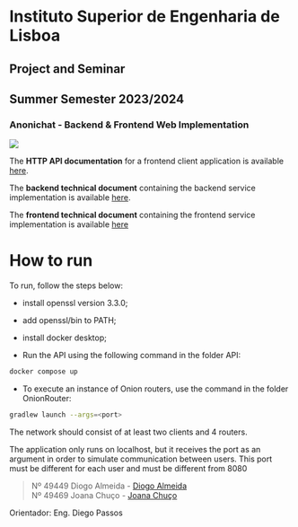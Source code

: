 # Instituto Superior de Engenharia de Lisboa
## **Project and Seminar**
## Summer Semester 2023/2024

### Anonichat - Backend & Frontend Web Implementation

<img src="https://skillicons.dev/icons?i=kotlin,java,spring,postgresql"/>

<br>

The **HTTP API documentation** for a frontend client application is available [here](https://github.com/2BrainsProjects/PS/blob/main/docs/README.md).

The **backend technical document** containing the backend service implementation is available [here](https://github.com/2BrainsProjects/PS/blob/main/code/Api/README.md).

The **frontend technical document** containing the frontend service implementation is available [here](https://github.com/2BrainsProjects/PS/blob/main/code/OnionRouter/OnionRouter/README.md)

# How to run

To run, follow the steps below:
* install openssl version 3.3.0;
* add openssl/bin to PATH;
* install docker desktop;


* Run the API using the following command in the folder API:
```sh 
docker compose up
```

* To execute an instance of Onion routers, use the command in the folder OnionRouter:
```sh
gradlew launch --args=<port>
```

The network should consist of at least two clients and 4 routers.

The application only runs on localhost, but it receives the port as an argument in order to simulate communication between users.
This port must be different for each user and must be different from 8080


> Nº 49449 Diogo Almeida - [Diogo Almeida](https://github.com/wartuga) \
> Nº 49469 Joana Chuço - [Joana Chuço](https://github.com/49469)

Orientador: Eng. Diego Passos
